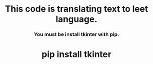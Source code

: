 
<h1 align="center">This code is translating text to leet language.</h1>

<h3 align="center">You must be install tkinter with pip.</h3>
<h1 align="center">pip install tkinter</h1>
